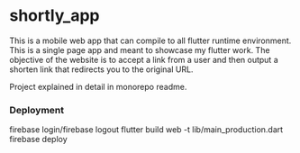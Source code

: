 # shortly_app

This is a mobile web app that can compile to all flutter runtime environment.
This is a single page app and meant to showcase my flutter work.
The objective of the website is to accept a link from a user and then output a shorten link that redirects you to the original URL.

Project explained in detail in monorepo readme.

### Deployment

firebase login/firebase logout
flutter build web -t lib/main_production.dart
firebase deploy
